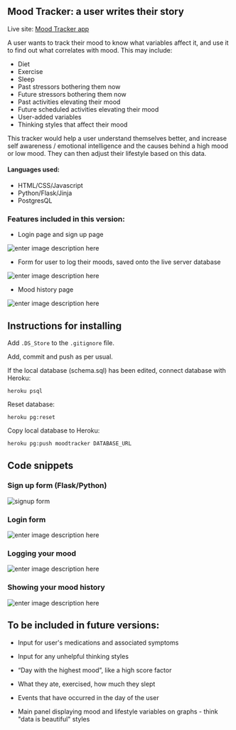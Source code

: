 ## Mood Tracker: a user writes their story


Live site: [Mood Tracker app](https://hidden-tundra-11775.herokuapp.com/)



A user wants to track their mood to know what variables affect it, and use it to find out what correlates with mood. 
This may include: 
- Diet  
- Exercise  
- Sleep  
- Past stressors bothering them now  
- Future stressors bothering them now  
- Past activities elevating their mood  
- Future scheduled activities elevating their mood  
- User-added variables
- Thinking styles that affect their mood

This tracker would help a user understand themselves better, and increase self awareness / emotional intelligence and the causes behind a high mood or low mood. They can then adjust their lifestyle based on this data.

#### Languages used:

 - HTML/CSS/Javascript
 - Python/Flask/Jinja
 - PostgresQL
 
### Features included in this version:

-  Login page and sign up page

![enter image description here](https://i.imgur.com/M5TiyOA.gif)

- Form for user to log their moods, saved onto the live server database

![enter image description here](https://i.imgur.com/LXRnIlJ.gif)

- Mood history page

![enter image description here](https://i.imgur.com/WMqnnMO.gif)

## Instructions for installing

 Add `.DS_Store` to the `.gitignore` file.

Add, commit and push as per usual. 

If the local database (schema.sql) has been edited, connect database with Heroku:

    heroku psql

  Reset database:

    heroku pg:reset
    
Copy local database to Heroku:

    heroku pg:push moodtracker DATABASE_URL

## Code snippets

### Sign up form (Flask/Python)

![signup form](https://i.imgur.com/L2DkiO9.png)

### Login form

![enter image description here](https://i.imgur.com/uCdKxiW.png)

### Logging your mood
![enter image description here](https://i.imgur.com/VBVBAim.png)

### Showing your mood history
![enter image description here](https://i.imgur.com/Lm7X9kp.png)

## To be included in future versions:

- Input for user's medications and associated symptoms
- Input for any unhelpful thinking styles

- “Day with the highest mood”, like a high score factor

-   What they ate, exercised, how much they slept
-   Events that have occurred in the day of the user
-   Main panel displaying mood and lifestyle variables on graphs - think "data is beautiful" styles


  
